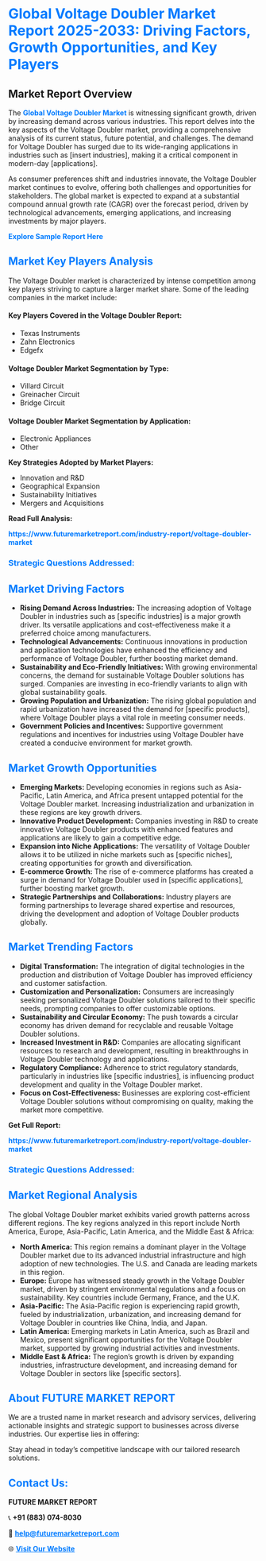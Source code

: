 <h1 style="color: #007BFF;">Global Voltage Doubler Market Report 2025-2033: Driving Factors, Growth Opportunities, and Key Players</h1>

<section id="overview">
<h2>Market Report Overview</h2>
<p>The <a href="https://www.futuremarketreport.com/industry-report/voltage-doubler-market" style="color: #007BFF; text-decoration: none;"><strong>Global Voltage Doubler Market</strong></a> is witnessing significant growth, driven by increasing demand across various industries. This report delves into the key aspects of the Voltage Doubler market, providing a comprehensive analysis of its current status, future potential, and challenges. The demand for Voltage Doubler has surged due to its wide-ranging applications in industries such as [insert industries], making it a critical component in modern-day [applications].</p>
<p>As consumer preferences shift and industries innovate, the Voltage Doubler market continues to evolve, offering both challenges and opportunities for stakeholders. The global market is expected to expand at a substantial compound annual growth rate (CAGR) over the forecast period, driven by technological advancements, emerging applications, and increasing investments by major players.</p>
</section>

<section id="overview">
<p><a href="https://www.futuremarketreport.com/request-sample/reportId=84506" style="color: #007BFF; text-decoration: none;"><strong>Explore Sample Report Here</strong></a></p>
</section>

<section id="key-players">
<h2 style="color: #007BFF;">Market Key Players Analysis</h2>
<p>The Voltage Doubler market is characterized by intense competition among key players striving to capture a larger market share. Some of the leading companies in the market include:</p>
<h4>Key Players Covered in the Voltage Doubler Report:</h4>
<ul><li>Texas Instruments</li><li>Zahn Electronics</li><li>Edgefx</li></ul>
<h4>Voltage Doubler Market Segmentation by Type:</h4>
<ul><li>Villard Circuit</li><li>Greinacher Circuit</li><li>Bridge Circuit</li></ul>

<h4>Voltage Doubler Market Segmentation by Application:</h4>
<ul><li>Electronic Appliances</li><li>Other</li></ul>
<p><strong>Key Strategies Adopted by Market Players:</strong></p>
<ul>
<li>Innovation and R&D</li>
<li>Geographical Expansion</li>
<li>Sustainability Initiatives</li>
<li>Mergers and Acquisitions</li>
</ul>
</section>

<section>
<p><strong>Read Full Analysis: </strong></p><a href="https://www.futuremarketreport.com/industry-report/voltage-doubler-market" style="color: #007BFF; text-decoration: none;"><strong>https://www.futuremarketreport.com/industry-report/voltage-doubler-market</strong></a>
<h3 style="color: #007BFF;">Strategic Questions Addressed:</h3>
</section>

<section id="driving-factors">
<h2 style="color: #007BFF;">Market Driving Factors</h2>
<ul>
<li><strong>Rising Demand Across Industries:</strong> The increasing adoption of Voltage Doubler in industries such as [specific industries] is a major growth driver. Its versatile applications and cost-effectiveness make it a preferred choice among manufacturers.</li>
<li><strong>Technological Advancements:</strong> Continuous innovations in production and application technologies have enhanced the efficiency and performance of Voltage Doubler, further boosting market demand.</li>
<li><strong>Sustainability and Eco-Friendly Initiatives:</strong> With growing environmental concerns, the demand for sustainable Voltage Doubler solutions has surged. Companies are investing in eco-friendly variants to align with global sustainability goals.</li>
<li><strong>Growing Population and Urbanization:</strong> The rising global population and rapid urbanization have increased the demand for [specific products], where Voltage Doubler plays a vital role in meeting consumer needs.</li>
<li><strong>Government Policies and Incentives:</strong> Supportive government regulations and incentives for industries using Voltage Doubler have created a conducive environment for market growth.</li>
</ul>
</section>

<section id="growth-opportunities">
<h2 style="color: #007BFF;">Market Growth Opportunities</h2>
<ul>
<li><strong>Emerging Markets:</strong> Developing economies in regions such as Asia-Pacific, Latin America, and Africa present untapped potential for the Voltage Doubler market. Increasing industrialization and urbanization in these regions are key growth drivers.</li>
<li><strong>Innovative Product Development:</strong> Companies investing in R&D to create innovative Voltage Doubler products with enhanced features and applications are likely to gain a competitive edge.</li>
<li><strong>Expansion into Niche Applications:</strong> The versatility of Voltage Doubler allows it to be utilized in niche markets such as [specific niches], creating opportunities for growth and diversification.</li>
<li><strong>E-commerce Growth:</strong> The rise of e-commerce platforms has created a surge in demand for Voltage Doubler used in [specific applications], further boosting market growth.</li>
<li><strong>Strategic Partnerships and Collaborations:</strong> Industry players are forming partnerships to leverage shared expertise and resources, driving the development and adoption of Voltage Doubler products globally.</li>
</ul>
</section>

<section id="trending-factors">
<h2 style="color: #007BFF;">Market Trending Factors</h2>
<ul>
<li><strong>Digital Transformation:</strong> The integration of digital technologies in the production and distribution of Voltage Doubler has improved efficiency and customer satisfaction.</li>
<li><strong>Customization and Personalization:</strong> Consumers are increasingly seeking personalized Voltage Doubler solutions tailored to their specific needs, prompting companies to offer customizable options.</li>
<li><strong>Sustainability and Circular Economy:</strong> The push towards a circular economy has driven demand for recyclable and reusable Voltage Doubler solutions.</li>
<li><strong>Increased Investment in R&D:</strong> Companies are allocating significant resources to research and development, resulting in breakthroughs in Voltage Doubler technology and applications.</li>
<li><strong>Regulatory Compliance:</strong> Adherence to strict regulatory standards, particularly in industries like [specific industries], is influencing product development and quality in the Voltage Doubler market.</li>
<li><strong>Focus on Cost-Effectiveness:</strong> Businesses are exploring cost-efficient Voltage Doubler solutions without compromising on quality, making the market more competitive.</li>
</ul>
</section>

<section>
<p><strong>Get Full Report: </strong></p><a href="https://www.futuremarketreport.com/industry-report/voltage-doubler-market" style="color: #007BFF; text-decoration: none;"><strong>https://www.futuremarketreport.com/industry-report/voltage-doubler-market</strong></a>
<h3 style="color: #007BFF;">Strategic Questions Addressed:</h3>
</section>


<section id="regional-analysis">
<h2 style="color: #007BFF;">Market Regional Analysis</h2>
<p>The global Voltage Doubler market exhibits varied growth patterns across different regions. The key regions analyzed in this report include North America, Europe, Asia-Pacific, Latin America, and the Middle East & Africa:</p>
<ul>
<li><strong>North America:</strong> This region remains a dominant player in the Voltage Doubler market due to its advanced industrial infrastructure and high adoption of new technologies. The U.S. and Canada are leading markets in this region.</li>
<li><strong>Europe:</strong> Europe has witnessed steady growth in the Voltage Doubler market, driven by stringent environmental regulations and a focus on sustainability. Key countries include Germany, France, and the U.K.</li>
<li><strong>Asia-Pacific:</strong> The Asia-Pacific region is experiencing rapid growth, fueled by industrialization, urbanization, and increasing demand for Voltage Doubler in countries like China, India, and Japan.</li>
<li><strong>Latin America:</strong> Emerging markets in Latin America, such as Brazil and Mexico, present significant opportunities for the Voltage Doubler market, supported by growing industrial activities and investments.</li>
<li><strong>Middle East & Africa:</strong> The region’s growth is driven by expanding industries, infrastructure development, and increasing demand for Voltage Doubler in sectors like [specific sectors].</li>
</ul>
</section>

<footer>
<h2 style="color: #007BFF;">About FUTURE MARKET REPORT</h2>
<p>We are a trusted name in market research and advisory services, delivering actionable insights and strategic support to businesses across diverse industries. Our expertise lies in offering:</p>

<p>Stay ahead in today’s competitive landscape with our tailored research solutions.</p>

<h2 style="color: #007BFF;">Contact Us:</h2>
<p><strong>FUTURE MARKET REPORT</strong></p>
<p>📞 <strong>+91 (883) 074-8030</strong></p>
<p>📧 <strong><a href="mailto:help@futuremarketreport.com" style="color: #007BFF;">help@futuremarketreport.com</a></strong></p>
<p>🌐 <strong><a href="https://www.futuremarketreport.com/" style="color: #007BFF;">Visit Our Website</a></strong></p>
</footer>